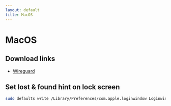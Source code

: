 ```yaml
---
layout: default
title: MacOS
---
```


# MacOS

## Download links

- [Wireguard](https://apps.apple.com/us/app/wireguard/id1451685025?ls=1&mt=12)

## Set lost & found hint on lock screen

```bash
sudo defaults write /Library/Preferences/com.apple.loginwindow LoginwindowText "When found please return me to Aike de Jongste or call +316......"
```
